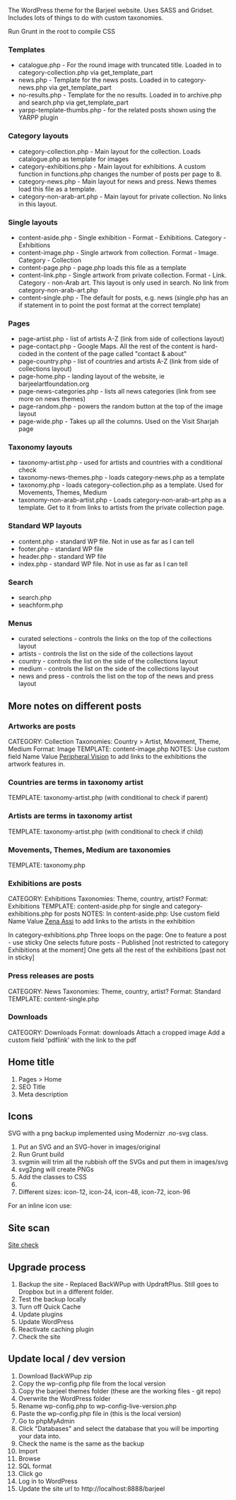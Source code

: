 The WordPress theme for the Barjeel website. Uses SASS and Gridset. Includes lots of things to do with custom taxonomies.

Run Grunt in the root to compile CSS

### Templates
* catalogue.php - For the round image with truncated title. Loaded in to category-collection.php via get_template_part
* news.php - Template for the news posts. Loaded in to category-news.php via get_template_part
* no-results.php - Template for the no results. Loaded in to archive.php and search.php via get_template_part
* yarpp-template-thumbs.php - for the related posts shown using the YARPP plugin

### Category layouts
* category-collection.php - Main layout for the collection. Loads catalogue.php as template for images
* category-exhibitions.php - Main layout for exhibitions. A custom function in functions.php changes the number of posts per page to 8.
* category-news.php - Main layout for news and press. News themes load this file as a template.
* category-non-arab-art.php - Main layout for private collection. No links in this layout.

### Single layouts
* content-aside.php - Single exhibition - Format - Exhibitions. Category - Exhibitions
* content-image.php - Single artwork from collection. Format - Image. Category - Collection
* content-page.php - page.php loads this file as a template
* content-link.php - Single artwork from private collection. Format - Link. Category - non-Arab art. This layout is only used in search. No link from category-non-arab-art.php
* content-single.php - The default for posts, e.g. news (single.php has an if statement in to point the post format at the correct template)

### Pages
* page-artist.php - list of artists A-Z (link from side of collections layout)
* page-contact.php - Google Maps. All the rest of the content is hard-coded in the content of the page called "contact & about"
* page-country.php - list of countries and artists A-Z (link from side of collections layout)
* page-home.php - landing layout of the website, ie barjeelartfoundation.org
* page-news-categories.php - lists all news categories (link from see more on news themes)
* page-random.php - powers the random button at the top of the image layout
* page-wide.php - Takes up all the columns. Used on the Visit Sharjah page

### Taxonomy layouts
* taxonomy-artist.php - used for artists and countries with a conditional check
* taxonomy-news-themes.php - loads category-news.php as a template
* taxonomy.php - loads category-collection.php as a template. Used for Movements, Themes, Medium
* taxonomy-non-arab-artist.php - Loads category-non-arab-art.php as a template. Get to it from links to artists from the private collection page.

### Standard WP layouts
* content.php - standard WP file. Not in use as far as I can tell
* footer.php - standard WP file
* header.php - standard WP file
* index.php - standard WP file. Not in use as far as I can tell

### Search
* search.php
* seachform.php

### Menus
* curated selections - controls the links on the top of the collections layout
* artists - controls the list on the side of the collections layout
* country - controls the list on the side of the collections layout
* medium - controls the list on the side of the collections layout
* news and press - controls the list on the top of the news and press layout

## More notes on different posts
### Artworks are posts
CATEGORY: Collection
Taxonomies: Country > Artist, Movement, Theme, Medium
Format: Image
TEMPLATE: content-image.php
NOTES: Use custom field Name <exhibitions> Value <a href="/wordpress/exhibitions/peripheral-vision/">Peripheral Vision</a> to add links to the exhibitions the artwork features in.

### Countries are terms in taxonomy artist
TEMPLATE: taxonomy-artist.php (with conditional to check if parent)

### Artists are terms in taxonomy artist
TEMPLATE: taxonomy-artist.php (with conditional to check if child)

### Movements, Themes, Medium are taxonomies
TEMPLATE: taxonomy.php

### Exhibitions are posts
CATEGORY: Exhibitions
Taxonomies: Theme, country, artist?
Format: Exhibitions
TEMPLATE: content-aside.php for single and category-exhibitions.php for posts
NOTES:
In content-aside.php:
Use custom field Name <artists> Value <a href="/wordpress/artist/lebanon/zena-assi/">Zena Assi</a> to add links to the artists in the exhibition

In category-exhibitions.php
Three loops on the page:
One to feature a post - use sticky
One selects future posts - Published [not restricted to category Exhibitions at the moment]
One gets all the rest of the exhibitions [past not in sticky]

### Press releases are posts
CATEGORY: News
Taxonomies: Theme, country, artist?
Format: Standard
TEMPLATE: content-single.php

### Downloads
CATEGORY: Downloads
Format: downloads
Attach a cropped image
Add a custom field 'pdflink' with the link to the pdf

## Home title
1. Pages > Home
2. SEO Title
3. Meta description

## Icons
SVG with a png backup implemented using Modernizr .no-svg class.

1. Put an SVG and an SVG-hover in images/original
2. Run Grunt build
3. svgmin will trim all the rubbish off the SVGs and put them in images/svg
4. svg2png will create PNGs
5. Add the classes to CSS
6. <div class="icon icon-12 facebook">
7. Different sizes: icon-12, icon-24, icon-48, icon-72, icon-96

For an inline icon use: <span class="icon icon-24 press-1 inline-icon"></span>

## Site scan
[Site check](https://sitecheck.sucuri.net/)

## Upgrade process
1. Backup the site - Replaced BackWPup with UpdraftPlus. Still goes to Dropbox but in a different folder.
2. Test the backup locally
3. Turn off Quick Cache
4. Update plugins
5. Update WordPress
6. Reactivate caching plugin
7. Check the site

## Update local / dev version
1. Download BackWPup zip
2. Copy the wp-config.php file from the local version
3. Copy the barjeel themes folder (these are the working files - git repo)
4. Overwrite the WordPress folder
5. Rename wp-config.php to wp-config-live-version.php
6. Paste the wp-config.php file in (this is the local version)
7. Go to phpMyAdmin
8. Click "Databases" and select the database that you will be importing your data into.
9. Check the name is the same as the backup
10. Import
11. Browse
12. SQL format
13. Click go
14. Log in to WordPress
15. Update the site url to http://localhost:8888/barjeel
